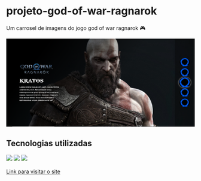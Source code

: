 <h1 style="font-weight: bold;">projeto-god-of-war-ragnarok</h1>
<p>Um carrosel de imagens do jogo god of war ragnarok 🎮</p>
<img src="./src/imagens/captura de tela.PNG" alt="imagem do site">
<h2>Tecnologias utilizadas</h2>
<div>
    <img src="https://img.shields.io/badge/HTML5-E34F26?style=for-the-badge&logo=html5&logoColor=white">
    <img src="https://img.shields.io/badge/CSS3-1572B6?style=for-the-badge&logo=css3&logoColor=white">
    <img src="https://img.shields.io/badge/JavaScript-F7DF1E?style=for-the-badge&logo=javascript&logoColor=black">
</div> <br>
<a href="https://joaovitor2004.github.io/projeto-god-of-war-ragnarok/">Link para visitar o site</a>
